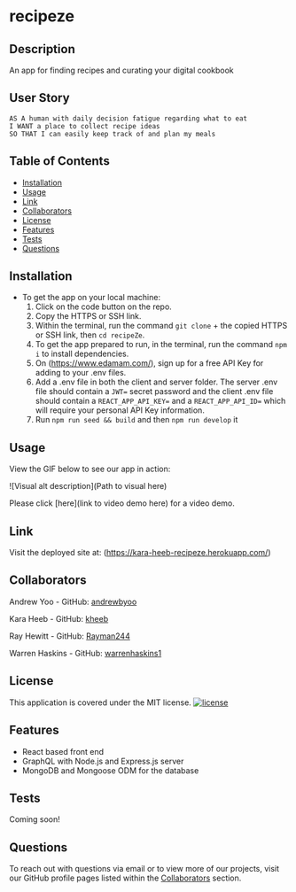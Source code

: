 # recipeze

## Description
An app for finding recipes and curating your digital cookbook

## User Story
```
AS A human with daily decision fatigue regarding what to eat
I WANT a place to collect recipe ideas
SO THAT I can easily keep track of and plan my meals
```

## Table of Contents
- [Installation](#installation)
- [Usage](#usage)
- [Link](#link)
- [Collaborators](#collaborators)
- [License](#license)
- [Features](#features)
- [Tests](#tests)
- [Questions](#questions)

## Installation
- To get the app on your local machine:
  1. Click on the code button on the repo.
  2. Copy the HTTPS or SSH link.
  3. Within the terminal, run the command `git clone` + the copied HTTPS or SSH link, then `cd recipeZe`.
  4. To get the app prepared to run, in the terminal, run the command `npm i` to install dependencies.
  6. On (https://www.edamam.com/), sign up for a free API Key for adding to your .env files.
  5. Add a .env file in both the client and server folder. The server .env file should contain a `JWT=` secret password and the client .env file should contain a `REACT_APP_API_KEY=` and a `REACT_APP_API_ID=` which will require your personal API Key information.
  6. Run `npm run seed && build` and then `npm run develop`
it 
## Usage
View the GIF below to see our app in action:

![Visual alt description](Path to visual here)

Please click [here](link to video demo here) for a video demo.

## Link
Visit the deployed site at: (https://kara-heeb-recipeze.herokuapp.com/)

## Collaborators
Andrew Yoo - GitHub: [andrewbyoo](https://github.com/andrewbyoo)

Kara Heeb - GitHub: [kheeb](https://github.com/kheeb)

Ray Hewitt - GitHub: [Rayman244](https://github.com/Rayman244)

Warren Haskins - GitHub: [warrenhaskins1](https://github.com/warrenhaskins1)

## License
This application is covered under the MIT license.
[![license](https://img.shields.io/badge/license-MIT-blue)](./LICENSE)

## Features
- React based front end
- GraphQL with Node.js and Express.js server
- MongoDB and Mongoose ODM for the database

## Tests
Coming soon!

## Questions
To reach out with questions via email or to view more of our projects, visit our GitHub profile pages listed within the [Collaborators](#collaborators) section.
